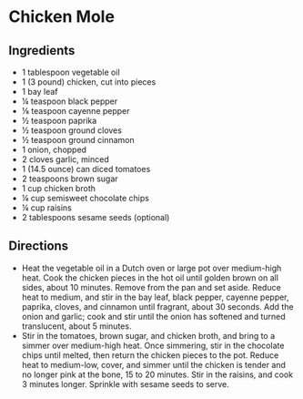 # Chicken Mole
## Ingredients
- 1 tablespoon vegetable oil
- 1 (3 pound) chicken, cut into pieces
- 1 bay leaf
- ¼ teaspoon black pepper
- ⅛ teaspoon cayenne pepper
- ½ teaspoon paprika
- ½ teaspoon ground cloves
- ½ teaspoon ground cinnamon
- 1 onion, chopped
- 2 cloves garlic, minced
- 1 (14.5 ounce) can diced tomatoes
- 2 teaspoons brown sugar
- 1 cup chicken broth
- ¼ cup semisweet chocolate chips
- ¼ cup raisins
- 2 tablespoons sesame seeds (optional)
## Directions
- Heat the vegetable oil in a Dutch oven or large pot over medium-high heat. Cook the chicken pieces in the hot oil until golden brown on all sides, about 10 minutes. Remove from the pan and set aside. Reduce heat to medium, and stir in the bay leaf, black pepper, cayenne pepper, paprika, cloves, and cinnamon until fragrant, about 30 seconds. Add the onion and garlic; cook and stir until the onion has softened and turned translucent, about 5 minutes.
- Stir in the tomatoes, brown sugar, and chicken broth, and bring to a simmer over medium-high heat. Once simmering, stir in the chocolate chips until melted, then return the chicken pieces to the pot. Reduce heat to medium-low, cover, and simmer until the chicken is tender and no longer pink at the bone, 15 to 20 minutes. Stir in the raisins, and cook 3 minutes longer. Sprinkle with sesame seeds to serve.
